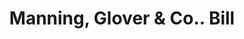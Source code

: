 ---
doi: 10.7916/D8HX2QNZ
date_other: '1860'
date_other_textual: 1860-1869
form: printed ephemera
genre:
- Invoices
name:
- Manning, Glover & Co.
object_in_context_url: https://biggert.cul.columbia.edu/items/view/ave_biggert_00419
subject_hierarchical_geographic:
- Boston, Massachusetts, United States
subject_name:
- Manning, Glover & Co.
title: Manning, Glover & Co.. Bill
sort_title: Manning, Glover & Co.. Bill
call_number: ave_biggert_00419
coordinates:
- 42.35805555555556,-71.06361111111111
pid: ave_biggert_00419
identifiers: ave_biggert_00419
thumbnail: https://derivativo-1.library.columbia.edu/iiif/2/ldpd:344191/full/!256,256/0/native.jpg
permalink: "/biggert/ave_biggert_00419/"
layout: iiif-image-page
---